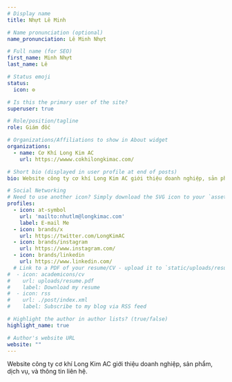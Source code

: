 ```yaml
---
# Display name
title: Nhựt Lê Minh

# Name pronunciation (optional)
name_pronunciation: Lê Minh Nhựt

# Full name (for SEO)
first_name: Minh Nhựt
last_name: Lê

# Status emoji
status:
  icon: ⚙️

# Is this the primary user of the site?
superuser: true

# Role/position/tagline
role: Giám đốc

# Organizations/Affiliations to show in About widget
organizations:
  - name: Cơ Khí Long Kim AC
    url: https://wwww.cokhilongkimac.com/

# Short bio (displayed in user profile at end of posts)
bio: Website công ty cơ khí Long Kim AC giới thiệu doanh nghiệp, sản phẩm, dịch vụ, và thông tin liên hệ.

# Social Networking
# Need to use another icon? Simply download the SVG icon to your `assets/media/icons/` folder.
profiles:
  - icon: at-symbol
    url: 'mailto:nhutlm@longkimac.com'
    label: E-mail Me
  - icon: brands/x
    url: https://twitter.com/LongKimAC
  - icon: brands/instagram
    url: https://www.instagram.com/
  - icon: brands/linkedin
    url: https://www.linkedin.com/
  # Link to a PDF of your resume/CV - upload it to `static/uploads/resume.pdf`
#  - icon: academicons/cv
#    url: uploads/resume.pdf
#    label: Download my resume
#  - icon: rss
#    url: ./post/index.xml
#    label: Subscribe to my blog via RSS feed

# Highlight the author in author lists? (true/false)
highlight_name: true

# Author's website URL
website: ""
---
```


 Website công ty cơ khí Long Kim AC giới thiệu doanh nghiệp, sản phẩm, dịch vụ, và thông tin liên hệ.